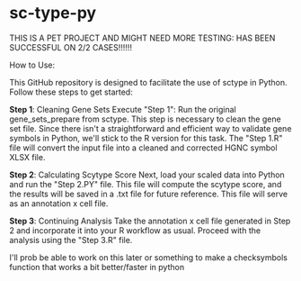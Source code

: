 # sc-type-py

THIS IS A PET PROJECT AND MIGHT NEED MORE TESTING: HAS BEEN SUCCESSFUL ON 2/2 CASES!!!!!!

How to Use:

This GitHub repository is designed to facilitate the use of sctype in Python. Follow these steps to get started:

**Step 1**: Cleaning Gene Sets
Execute "Step 1": Run the original gene_sets_prepare from sctype. This step is necessary to clean the gene set file. Since there isn't a straightforward and efficient way to validate gene symbols in Python, we'll stick to the R version for this task. The "Step 1.R" file will convert the input file into a cleaned and corrected HGNC symbol XLSX file.

**Step 2**: Calculating Scytype Score
Next, load your scaled data into Python and run the "Step 2.PY" file. This file will compute the scytype score, and the results will be saved in a .txt file for future reference. This file will serve as an annotation x cell file.

**Step 3**: Continuing Analysis
Take the annotation x cell file generated in Step 2 and incorporate it into your R workflow as usual. Proceed with the analysis using the "Step 3.R" file.


I'll prob be able to work on this later or something to make a checksymbols function that works a bit better/faster in python
